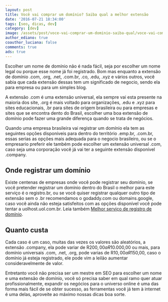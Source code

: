 ```yaml
---
layout: post
title: Você vai comprar um domínio? Saiba qual a melhor extensão
date: '2016-07-21 18:34:00'
tags: [seo, dicas, dev]
category: [dev]
image: /assets/post/voce-vai-comprar-um-dominio-saiba-qual/voce-vai-comprar-um-dominio-saiba-qual.jpg
author_ediano: true
coauthor_luciana: false
comments: true
ads: true
---
```


Escolher um nome de domínio não é nada fácil, seja por escolher um nome legal ou porque esse nome já foi registrado. Bom mas enquanto a extensão de domínio .com, .org, .net, .com.br, .co, .edu, .xyz e vários outros, você sabia que cada extensão dessas tem um significado de negocio, sendo ela para empresa ou para um simples blog.

A extensão .com é uma extensão universal, ela sempre vai esta presente na maioria dos site, .org é mais voltado para organizações, .edu e .xyz para sites educacionais, .br para sites de origem brasileira ou para empresas e sites que se encontra dento do Brasil, escolher uma boa extensão de domínio pode fazer uma grande diferença quando se trata de negócios.

Quando uma empresa brasileira vai registrar um domínio ela tem as seguintes opções disponíveis para dentro do território .emp.br, .com.br, essas serias as opções mais adequada para o negocio brasileiro, ou se o empresario preferir ele também pode escolher um extensão universal .com, caso seja uma corporação você já vai ter a seguinte extensão disponível .company.

## Onde registrar um domínio
Existe centenas de empresas onde você pode registrar seu domínio, se você pretender registrar um domínio dentro do Brasil o melhor para este serviço é o registro.br, ou se você quiser registrar qualquer outro tipo de extensão sem o .br recomendamos o godaddy.com ou domains.google, caso você ainda não esteja satisfeitos com as opções disponível você pode tentar a uolhost.uol.com.br. Leia também <a href="http://www.insideblock.com/posts/melhor-servico-de-registro-de-dominio.html" target="_blank" class="external-link">Melhor serviço de registro de domínio</a>.

## Quanto custa
Cada caso é um caso, muitas das vezes os valores são aleatórios, a extensão .company, ela pode variar de R$200,00 a R$10.000,00 ou mais, para domínio universais .com, .net, .org, pode varias de R$10,00 a R$150,00, caso o domínio já esteja registrado, ele pode vim a leilão aumentar consideravelmente de valor.

Entretanto você não precisa ser um mestre em SEO para escolher um nome e uma extensão de domínio, você só precisa saber em qual ramo quer atuar profissionalmente, expandir os negócios para o universo online é uma das forma mais fácil de se obter sucesso, as ferramentas você já tem à internet é uma delas, aproveite ao máximo nossas dicas boa sorte.